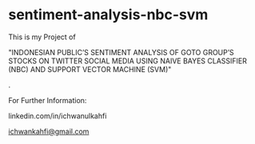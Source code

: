 # sentiment-analysis-nbc-svm
This is my Project of

"INDONESIAN PUBLIC’S SENTIMENT ANALYSIS OF GOTO GROUP’S STOCKS ON TWITTER SOCIAL MEDIA USING NAIVE BAYES CLASSIFIER (NBC) AND SUPPORT VECTOR MACHINE (SVM)"

.

For Further Information:

linkedin.com/in/ichwanulkahfi

ichwankahfi@gmail.com

